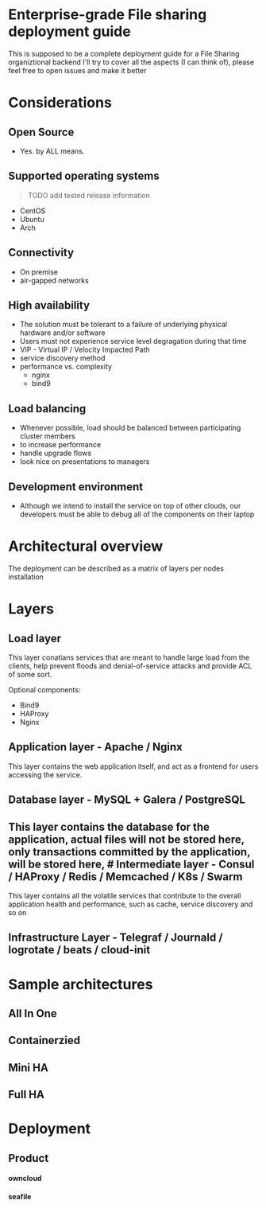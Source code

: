 Enterprise-grade File sharing deployment guide
==============================================

This is supposed to be a complete deployment guide for a File Sharing organiztional backend
I'll try to cover all the aspects (I can think of), please feel free to open issues and make it better

Considerations
==============

Open Source
-----------
- Yes. by ALL means.


Supported operating systems
---------------------------
> TODO add tested release information
- CentOS
- Ubuntu
- Arch


Connectivity
------------
- On premise
- air-gapped networks
 
High availability
-----------------
- The solution must be tolerant to a failure of underlying physical hardware and/or software
- Users must not experience service level degragation during that time
- VIP - Virtual IP / Velocity Impacted Path
- service discovery method
- performance vs. complexity
  - nginx
  - bind9 
    
Load balancing
--------------
- Whenever possible, load should be balanced between participating cluster members
- to increase performance
- handle upgrade flows
- look nice on presentations to managers

Development environment
-----------------------
- Although we intend to install the service on top of other clouds, 
our developers must be able to debug all of the components on their laptop

Architectural overview
======================
The deployment can be described as a matrix of layers per nodes installation

Layers
======

Load layer
----------
This layer conatians services that are meant to handle large load from the clients,
help prevent floods and denial-of-service attacks and provide ACL of some sort. 

Optional components:
* Bind9
* HAProxy
* Nginx

Application layer - Apache / Nginx
-----------------
This layer contains the web application itself, and act as a frontend for users accessing the service.

Database layer - MySQL + Galera / PostgreSQL
--------------
This layer contains the database for the application, actual files will not be stored here,
only transactions committed by the application, will be stored here,
                                                                               #
Intermediate layer - Consul / HAProxy / Redis / Memcached / K8s / Swarm
------------------
This layer contains all the volatile services that contribute to the overall application health and performance,
such as cache, service discovery and so on

Infrastructure Layer - Telegraf / Journald / logrotate / beats / cloud-init
--------------------

Sample architectures
====================

All In One
----------
Containerzied
-------------
Mini HA
-------
Full HA
-------

Deployment
==========

Product
-------
#### owncloud
#### seafile


